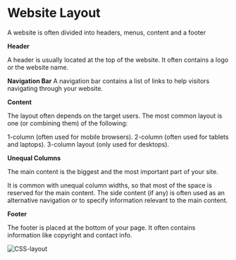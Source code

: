 # Website Layout

A website is often divided into headers, menus, content and a footer

**Header**

A header is usually located at the top of the website. It often contains a logo or the website name.

**Navigation Bar**
A navigation bar contains a list of links to help visitors navigating through your website.

**Content**

The layout often depends on the target users. The most common layout is one (or combining them) of the following:

1-column (often used for mobile browsers).
2-column (often used for tablets and laptops).
3-column layout (only used for desktops).

**Unequal Columns**

The main content is the biggest and the most important part of your site.

It is common with unequal column widths, so that most of the space is reserved for the main content. The side content (if any) is often used as an alternative navigation or to specify information relevant to the main content.

**Footer**

The footer is placed at the bottom of your page. It often contains information like copyright and contact info.

![CSS-layout](https://www.otallu.com/wp-content/uploads/2017/08/Basic-layout-HTML-CSS-tutorial.jpg)